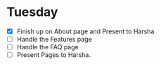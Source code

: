 # Tuesday

- [x] Finish up on About page and Present to Harsha
- [ ] Handle the Features page
- [ ] Handle the FAQ page
- [ ] Present Pages to Harsha. 
